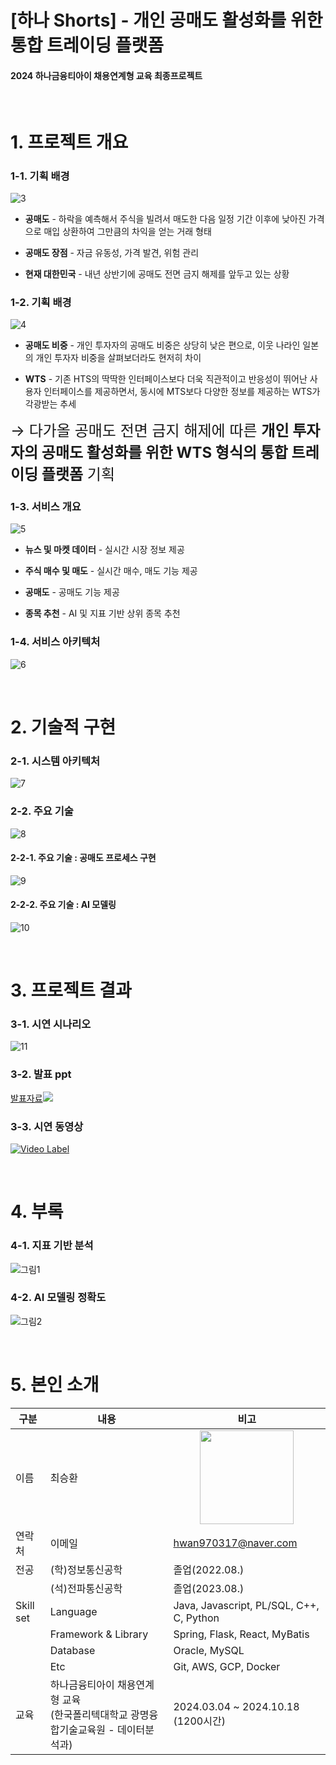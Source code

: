 # [하나 Shorts] - 개인 공매도 활성화를 위한 통합 트레이딩 플랫폼

#### 2024 하나금융티아이 채용연계형 교육 최종프로젝트

<br>

# 1. 프로젝트 개요

### 1-1. 기획 배경
![3](https://github.com/user-attachments/assets/1d4f7935-8259-4d13-89de-e560723c7b08)

- <strong>공매도</strong> - 하락을 예측해서 주식을 빌려서 매도한 다음 일정 기간 이후에 낮아진 가격으로 매입 상환하여 그만큼의 차익을 얻는 거래 형태

- <strong>공매도 장점</strong> - 자금 유동성, 가격 발견, 위험 관리

- <strong>현재 대한민국</strong> - 내년 상반기에 공매도 전면 금지 해제를 앞두고 있는 상황

### 1-2. 기획 배경
![4](https://github.com/user-attachments/assets/8ad13f7f-9dfc-4126-bb7c-182ba1a25eea)

- <strong>공매도 비중</strong> - 개인 투자자의 공매도 비중은 상당히 낮은 편으로, 이웃 나라인 일본의 개인 투자자 비중을 살펴보더라도 현저히 차이

- <strong>WTS</strong> - 기존 HTS의 딱딱한 인터페이스보다 더욱 직관적이고 반응성이 뛰어난 사용자 인터페이스를 제공하면서, 동시에 MTS보다 다양한 정보를 제공하는 WTS가 각광받는 추세

<span style="font-size: 24px;">&rarr; 다가올 공매도 전면 금지 해제에 따른 <strong>개인 투자자의 공매도 활성화를 위한 WTS 형식의 통합 트레이딩 플랫폼</strong> 기획

### 1-3. 서비스 개요
![5](https://github.com/user-attachments/assets/a5d9e70c-ae9a-47f5-98af-fd3351e068b1)

- <strong>뉴스 및 마켓 데이터</strong> - 실시간 시장 정보 제공

- <strong>주식 매수 및 매도</strong> - 실시간 매수, 매도 기능 제공

- <strong>공매도</strong> - 공매도 기능 제공

- <strong>종목 추천</strong> - AI 및 지표 기반 상위 종목 추천

### 1-4. 서비스 아키텍처
![6](https://github.com/user-attachments/assets/e8e9189a-ca3c-446c-9fd6-ffa5aa429017)

<br>

# 2. 기술적 구현

### 2-1. 시스템 아키텍처
![7](https://github.com/user-attachments/assets/5f193e16-e478-418c-ae7a-e8f55a093c7a)

### 2-2. 주요 기술
![8](https://github.com/user-attachments/assets/696f36ed-1570-4ea1-9263-4e7055cc4f7f)

#### 2-2-1. 주요 기술 : 공매도 프로세스 구현
![9](https://github.com/user-attachments/assets/498fa56e-0b5f-4ad1-ad2b-b9d1e527524a)

#### 2-2-2. 주요 기술 : AI 모델링
![10](https://github.com/user-attachments/assets/db99b899-3269-4ed9-b330-d4afb3ca8c99)

<br>

# 3. 프로젝트 결과

### 3-1. 시연 시나리오
![11](https://github.com/user-attachments/assets/d0d0b886-33e4-4271-a789-358157fdc760)

### 3-2. 발표 ppt

[발표자료<img src="https://github.com/user-attachments/assets/33a28800-d43c-4b9a-88a5-1a96255980dc" />
](/profile/발표자료.pdf) <br/>

### 3-3. 시연 동영상
[![Video Label](http://img.youtube.com/vi/CLSQKQEEMGg/0.jpg)](https://youtu.be/CLSQKQEEMGg?t=0s)

<br>

# 4. 부록

### 4-1. 지표 기반 분석
![그림1](https://github.com/user-attachments/assets/e6970359-52e5-4306-b7ba-a53d1e6dcd69)

### 4-2. AI 모델링 정확도
![그림2](https://github.com/user-attachments/assets/9a7125d3-eae6-489c-b987-567e57dbe63b)

<br>

# 5. 본인 소개


| 구분         | 내용                                                                                         | 비고                                                     |
| ---------    | -------------------------------------------------------------------------------------------- | ------------------------------------------         |
| 이름         | 최승환                                                                                       |   <img src="https://github.com/user-attachments/assets/6e685be6-bb2c-4616-9d43-65b3da235850" width="150px" style="display: block; margin: 0 auto;" >|
| 연락처       | 이메일                                                                                       | hwan970317@naver.com                          |
| 전공         | (학)정보통신공학                                                                             | 졸업(2022.08.)                                   |
|              | (석)전파통신공학                                                                             | 졸업(2023.08.)                                 |
| Skill set    | Language                                                                                     | Java, Javascript, PL/SQL, C++, C, Python          |
|              | Framework & Library                                                                          | Spring, Flask, React, MyBatis                  |
|              | Database                                                                                     | Oracle, MySQL                                    |
|              | Etc                                                                                          | Git, AWS, GCP, Docker                          |
| 교육         | 하나금융티아이 채용연계형 교육<br>(한국폴리텍대학교 광명융합기술교육원 - 데이터분석과) | 2024.03.04 ~ 2024.10.18 (1200시간)                     |
